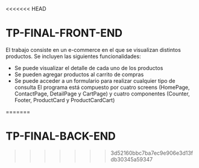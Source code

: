 <<<<<<< HEAD
# TP-FINAL-FRONT-END
El trabajo consiste en un e-commerce en el que se visualizan distintos productos. Se incluyen las siguientes funcionalidades:
- Se puede visualizar el detalle de cada uno de los productos
- Se pueden agregar productos al carrito de compras
- Se puede acceder a un formulario para realizar cualquier tipo de consulta
El programa está compuesto por cuatro screens (HomePage, ContactPage, DetailPage y CartPage) y cuatro componentes (Counter, Footer, ProductCard y ProductCardCart)


<!-- Proyecto de E-commerce desarrollado con Mongo, Express, React y Node (MERN STACK)


El proyecto cuenta con tanto tan sección y está destinado a ser usado por X o Y usuario

Librerías usadas:

FRONT:
react-router-dom

BACK:
cors
mongoose -->
=======
# TP-FINAL-BACK-END
>>>>>>> 3d52160bbc7ba7ec9e906e3d13fdb30345a59347

